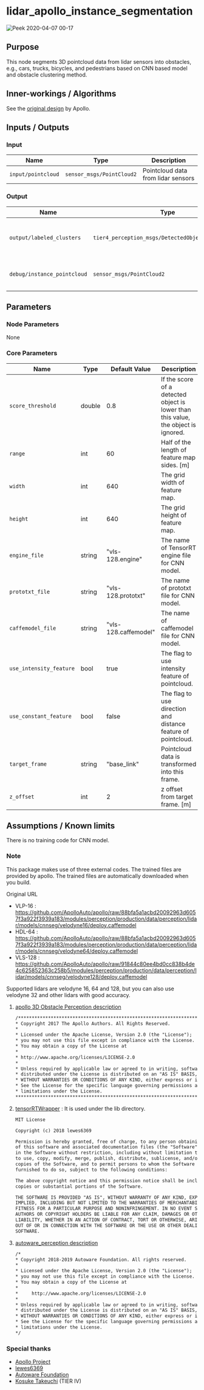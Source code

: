 # lidar_apollo_instance_segmentation

![Peek 2020-04-07 00-17](https://user-images.githubusercontent.com/8327598/78574862-92507d80-7865-11ea-9a2d-56d3453bdb7a.gif)

## Purpose

This node segments 3D pointcloud data from lidar sensors into obstacles, e.g., cars, trucks, bicycles, and pedestrians
based on CNN based model and obstacle clustering method.

## Inner-workings / Algorithms

See the [original design](https://github.com/ApolloAuto/apollo/blob/r6.0.0/docs/specs/3d_obstacle_perception.md) by Apollo.

## Inputs / Outputs

### Input

| Name               | Type                      | Description                        |
| ------------------ | ------------------------- | ---------------------------------- |
| `input/pointcloud` | `sensor_msgs/PointCloud2` | Pointcloud data from lidar sensors |

### Output

| Name                        | Type                                               | Description                                       |
| --------------------------- | -------------------------------------------------- | ------------------------------------------------- |
| `output/labeled_clusters`   | `tier4_perception_msgs/DetectedObjectsWithFeature` | Detected objects with labeled pointcloud cluster. |
| `debug/instance_pointcloud` | `sensor_msgs/PointCloud2`                          | Segmented pointcloud for visualization.           |

## Parameters

### Node Parameters

None

### Core Parameters

| Name                    | Type   | Default Value        | Description                                                                        |
| ----------------------- | ------ | -------------------- | ---------------------------------------------------------------------------------- |
| `score_threshold`       | double | 0.8                  | If the score of a detected object is lower than this value, the object is ignored. |
| `range`                 | int    | 60                   | Half of the length of feature map sides. [m]                                       |
| `width`                 | int    | 640                  | The grid width of feature map.                                                     |
| `height`                | int    | 640                  | The grid height of feature map.                                                    |
| `engine_file`           | string | "vls-128.engine"     | The name of TensorRT engine file for CNN model.                                    |
| `prototxt_file`         | string | "vls-128.prototxt"   | The name of prototxt file for CNN model.                                           |
| `caffemodel_file`       | string | "vls-128.caffemodel" | The name of caffemodel file for CNN model.                                         |
| `use_intensity_feature` | bool   | true                 | The flag to use intensity feature of pointcloud.                                   |
| `use_constant_feature`  | bool   | false                | The flag to use direction and distance feature of pointcloud.                      |
| `target_frame`          | string | "base_link"          | Pointcloud data is transformed into this frame.                                    |
| `z_offset`              | int    | 2                    | z offset from target frame. [m]                                                    |

## Assumptions / Known limits

There is no training code for CNN model.

### Note

This package makes use of three external codes.
The trained files are provided by apollo. The trained files are automatically downloaded when you build.

Original URL

- VLP-16 :
  <https://github.com/ApolloAuto/apollo/raw/88bfa5a1acbd20092963d6057f3a922f3939a183/modules/perception/production/data/perception/lidar/models/cnnseg/velodyne16/deploy.caffemodel>
- HDL-64 :
  <https://github.com/ApolloAuto/apollo/raw/88bfa5a1acbd20092963d6057f3a922f3939a183/modules/perception/production/data/perception/lidar/models/cnnseg/velodyne64/deploy.caffemodel>
- VLS-128 :
  <https://github.com/ApolloAuto/apollo/raw/91844c80ee4bd0cc838b4de4c625852363c258b5/modules/perception/production/data/perception/lidar/models/cnnseg/velodyne128/deploy.caffemodel>

Supported lidars are velodyne 16, 64 and 128, but you can also use velodyne 32 and other lidars with good accuracy.

1. [apollo 3D Obstacle Perception description](https://github.com/ApolloAuto/apollo/blob/r7.0.0/docs/specs/3d_obstacle_perception.md)

   ```txt
   /******************************************************************************
   * Copyright 2017 The Apollo Authors. All Rights Reserved.
   *
   * Licensed under the Apache License, Version 2.0 (the "License");
   * you may not use this file except in compliance with the License.
   * You may obtain a copy of the License at
   *
   * http://www.apache.org/licenses/LICENSE-2.0
   *
   * Unless required by applicable law or agreed to in writing, software
   * distributed under the License is distributed on an "AS IS" BASIS,
   * WITHOUT WARRANTIES OR CONDITIONS OF ANY KIND, either express or implied.
   * See the License for the specific language governing permissions and
   * limitations under the License.
   *****************************************************************************/
   ```

2. [tensorRTWrapper](https://github.com/lewes6369/tensorRTWrapper) :
   It is used under the lib directory.

   ```txt
   MIT License

   Copyright (c) 2018 lewes6369

   Permission is hereby granted, free of charge, to any person obtaining a copy
   of this software and associated documentation files (the "Software"), to deal
   in the Software without restriction, including without limitation the rights
   to use, copy, modify, merge, publish, distribute, sublicense, and/or sell
   copies of the Software, and to permit persons to whom the Software is
   furnished to do so, subject to the following conditions:

   The above copyright notice and this permission notice shall be included in all
   copies or substantial portions of the Software.

   THE SOFTWARE IS PROVIDED "AS IS", WITHOUT WARRANTY OF ANY KIND, EXPRESS OR
   IMPLIED, INCLUDING BUT NOT LIMITED TO THE WARRANTIES OF MERCHANTABILITY,
   FITNESS FOR A PARTICULAR PURPOSE AND NONINFRINGEMENT. IN NO EVENT SHALL THE
   AUTHORS OR COPYRIGHT HOLDERS BE LIABLE FOR ANY CLAIM, DAMAGES OR OTHER
   LIABILITY, WHETHER IN AN ACTION OF CONTRACT, TORT OR OTHERWISE, ARISING FROM,
   OUT OF OR IN CONNECTION WITH THE SOFTWARE OR THE USE OR OTHER DEALINGS IN THE
   SOFTWARE.
   ```

3. [autoware_perception description](https://github.com/k0suke-murakami/autoware_perception/tree/feature/integration_baidu_seg/lidar_apollo_cnn_seg_detect)

   ```txt
   /*
   * Copyright 2018-2019 Autoware Foundation. All rights reserved.
   *
   * Licensed under the Apache License, Version 2.0 (the "License");
   * you may not use this file except in compliance with the License.
   * You may obtain a copy of the License at
   *
   *     http://www.apache.org/licenses/LICENSE-2.0
   *
   * Unless required by applicable law or agreed to in writing, software
   * distributed under the License is distributed on an "AS IS" BASIS,
   * WITHOUT WARRANTIES OR CONDITIONS OF ANY KIND, either express or implied.
   * See the License for the specific language governing permissions and
   * limitations under the License.
   */
   ```

### Special thanks

- [Apollo Project](https://github.com/ApolloAuto/apollo)
- [lewes6369](https://github.com/lewes6369)
- [Autoware Foundation](https://github.com/autowarefoundation/autoware)
- [Kosuke Takeuchi](https://github.com/kosuke55) (TIER IV)

